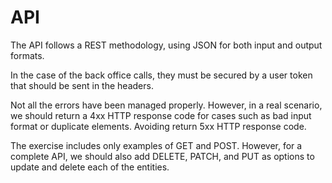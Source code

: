 # API

The API follows a REST methodology, using JSON for both input and output formats.

In the case of the back office calls, they must be secured by a user token that should be sent in the headers.

Not all the errors have been managed properly. However, in a real scenario, we should return a 4xx HTTP response code for cases such as bad input format or duplicate elements. Avoiding return 5xx HTTP response code.

The exercise includes only examples of GET and POST. However, for a complete API, we should also add DELETE, PATCH, and PUT as options to update and delete each of the entities.
